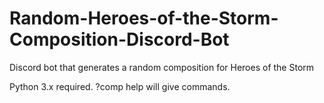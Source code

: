 # Random-Heroes-of-the-Storm-Composition-Discord-Bot
Discord bot that generates a random composition for Heroes of the Storm

Python 3.x required.
?comp help will give commands.
